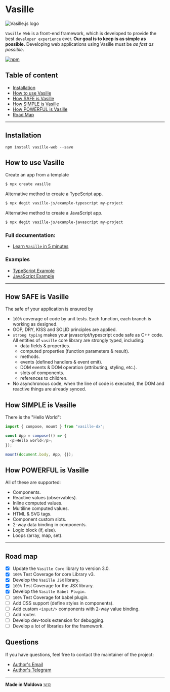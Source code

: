 # Vasille

![Vasille.js logo](https://gitlab.com/vasille-js/vasille-js/-/raw/v2/doc/img/logo.png)

`Vasille Web` is a front-end framework, which is developed to provide the best `developer experience` ever. **Our goal is to keep is as simple as possible.** Developing web applications using Vasille must be *as fast as possible*.

[![npm](https://img.shields.io/npm/v/vasille?style=flat-square)](https://www.npmjs.com/package/vasille)

## Table of content

* [Installation](#installation)
* [How to use Vasille](#how-to-use-vasille)
* [How SAFE is Vasille](#how-safe-is-vasille)
* [How SIMPLE is Vasille](#how-simple-is-vasille)
* [How POWERFUL is Vasille](#how-powerful-is-vasille)
* [Road Map](#road-map)


<hr>

## Installation

```
npm install vasille-web --save
```

## How to use Vasille

Create an app from a template

```bash
$ npx create vasille
```

Alternative method to create a TypeScript app.
```bash
$ npx degit vasille-js/example-typescript my-project
```

Alternative method to create a JavaScript app.
```bash
$ npx degit vasille-js/example-javascript my-project
```

### Full documentation:
* [Learn `Vasille` in 5 minutes](https://github.com/vasille-js/vasille-js/blob/v3/doc/V3-API.md)

### Examples
* [TypeScript Example](https://github.com/vasille-js/example-typescript)
* [JavaScript Example](https://github.com/vas[README.md](..%2Ftest%2Fmy-app%2FREADME.md)ille-js/example-javascript)

<hr>

## How SAFE is Vasille

The safe of your application is ensured by
* `100%` coverage of code by unit tests.
  Each function, each branch is working as designed.
* OOP, DRY, KISS and SOLID principles are applied.
* `strong typing` makes your javascript/typescript code safe as C++ code.
All entities of `vasille` core library are strongly typed, including:
  * data fields & properties.
  * computed properties (function parameters & result).
  * methods.
  * events (defined handlers & event emit).
  * DOM events & DOM operation (attributing, styling, etc.).
  * slots of components.
  * references to children.
* No asynchronous code, when the line of code is executed, the DOM and reactive things are already synced.

## How SIMPLE is Vasille

There is the "Hello World":
```typescript jsx
import { compose, mount } from "vasille-dx";

const App = compose(() => {
  <p>Hello world</p>;
});

mount(document.body, App, {});
```

## How POWERFUL is Vasille

All of these are supported:
* Components.
* Reactive values (observables).
* Inline computed values.
* Multiline computed values.
* HTML & SVG tags.
* Component custom slots.
* 2-way data binding in components.
* Logic block (if, else).
* Loops (array, map, set).

<hr>

## Road map

* [x] Update the `Vasille Core` library to version 3.0.
* [x] `100%` Test Coverage for core Library v3.
* [x] Develop the `Vasille JSX` library.
* [x] `100%` Test Coverage for the JSX library.
* [x] Develop the `Vasille Babel Plugin`.
* [ ] `100%` Test Coverage fot babel plugin.
* [ ] Add CSS support (define styles in components).
* [ ] Add custom `<input/>` components with 2-way value binding.
* [ ] Add router.
* [ ] Develop dev-tools extension for debugging.
* [ ] Develop a lot of libraries for the framework.

## Questions

If you have questions, feel free to contact the maintainer of the project:

* [Author's Email](mailto:vas.lixcode@gmail.com)
* [Author's Telegram](https://t.me/lixcode)

<hr>

**Made in Moldova** 🇲🇩
